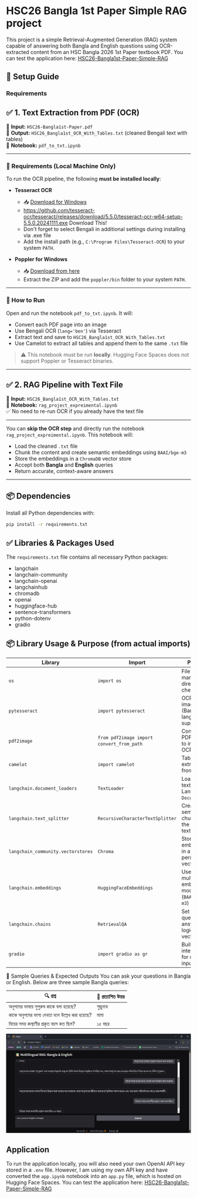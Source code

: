 # HSC26 Bangla 1st Paper Simple RAG project

This project is a simple Retrieval-Augmented Generation (RAG) system capable of answering both Bangla and English questions using OCR-extracted content from an HSC Bangla 2026 1st Paper textbook PDF. You can test the application here: [HSC26-Bangla1st-Paper-Simple-RAG](https://huggingface.co/spaces/ashfaqsayeem/HSC26-Bangla1st-Paper-Simple-RAG)


## 🚀 Setup Guide

### Requirements

## ✅ 1. Text Extraction from PDF (OCR)

📄 **Input:** `HSC26-Bangla1st-Paper.pdf`  
🧾 **Output:** `HSC26_Bangla1st_OCR_With_Tables.txt` (cleaned Bengali text with tables)  
📁 **Notebook:** `pdf_to_txt.ipynb`

---

### 🔧 Requirements (Local Machine Only)

To run the OCR pipeline, the following **must be installed locally**:

- **Tesseract OCR**
  - 📥 [Download for Windows](https://github.com/UB-Mannheim/tesseract/wiki)
  - https://github.com/tesseract-ocr/tesseract/releases/download/5.5.0/tesseract-ocr-w64-setup-5.5.0.20241111.exe Download This!
  - Don't forget to select Bengali in additional settings during installing via .exe file
  - Add the install path (e.g., `C:\Program Files\Tesseract-OCR`) to your system `PATH`.

- **Poppler for Windows**
  - 📥 [Download from here](https://github.com/oschwartz10612/poppler-windows/releases/)
  - Extract the ZIP and add the `poppler/bin` folder to your system `PATH`.

---

### 🧪 How to Run

Open and run the notebook `pdf_to_txt.ipynb`. It will:

- Convert each PDF page into an image
- Use Bengali OCR (`lang='ben'`) via Tesseract
- Extract text and save to `HSC26_Bangla1st_OCR_With_Tables.txt`
- Use Camelot to extract all tables and append them to the same `.txt` file

> ⚠️ This notebook must be run **locally**. Hugging Face Spaces does not support Poppler or Tesseract binaries.

---

## ✅ 2. RAG Pipeline with Text File

📄 **Input:** `HSC26_Bangla1st_OCR_With_Tables.txt`  
🧠 **Notebook:** `rag_project_expreimental.ipynb`  
✅ No need to re-run OCR if you already have the text file

---

You can **skip the OCR step** and directly run the notebook `rag_project_expreimental.ipynb`. This notebook will:

- Load the cleaned `.txt` file
- Chunk the content and create semantic embeddings using `BAAI/bge-m3`
- Store the embeddings in a `ChromaDB` vector store
- Accept both **Bangla** and **English** queries
- Return accurate, context-aware answers

---

## 📦 Dependencies

Install all Python dependencies with:

```bash
pip install -r requirements.txt
```

## ✅ Libraries & Packages Used

The `requirements.txt` file contains all necessary Python packages:

- langchain  
- langchain-community  
- langchain-openai  
- langchainhub  
- chromadb  
- openai  
- huggingface-hub  
- sentence-transformers  
- python-dotenv  
- gradio  

## 📦 Library Usage & Purpose (from actual imports)
| Library                            | Import                                    | Purpose                                              |
| ---------------------------------- | ----------------------------------------- | ---------------------------------------------------- |
| `os`                               | `import os`                               | File path manipulation, directory checking           |
| `pytesseract`                      | `import pytesseract`                      | OCR on PDF images (Bangla language supported)        |
| `pdf2image`                        | `from pdf2image import convert_from_path` | Converts PDF pages to images for OCR                 |
| `camelot`                          | `import camelot`                          | Table extraction from PDFs                           |
| `langchain.document_loaders`       | `TextLoader`                              | Load raw text file into LangChain `Document`         |
| `langchain.text_splitter`          | `RecursiveCharacterTextSplitter`          | Create semantic chunks from the loaded text          |
| `langchain_community.vectorstores` | `Chroma`                                  | Store embeddings in a persistent vectorstore         |
| `langchain.embeddings`             | `HuggingFaceEmbeddings`                   | Use a multilingual embedding model (`BAAI/bge-m3`)   |
| `langchain.chains`                 | `RetrievalQA`                             | Set up the question-answering logic over vectorstore |
| `gradio`                           | `import gradio as gr`                     | Build simple interactive UI for query input/output   |


🤖 Sample Queries & Expected Outputs
You can ask your questions in Bangla or English. Below are three sample Bangla queries:

| 🔍 প্রশ্ন                                       | 🧠 প্রত্যাশিত উত্তর |
| ----------------------------------------------- | ------------------- |
| অনুপমের ভাষায় সুপুরুষ কাকে বলা হয়েছে?         | শুম্ভুনাথ           |
| কাকে অনুপমের ভাগ্য দেবতা বলে উল্লেখ করা হয়েছে? | মামা                |
| বিয়ের সময় কল্যাণীর প্রকৃত বয়স কত ছিল?        | ১৫ বছর              |

![RAG Chat](./10MS-RAG-Model.jpg)

## Application
To run the application locally, you will also need your own OpenAI API key stored in a `.env` file. However, I am using my own API key and have converted the `app.ipynb` notebook into an `app.py` file, which is hosted on Hugging Face Spaces. You can test the application here: [HSC26-Bangla1st-Paper-Simple-RAG](https://huggingface.co/spaces/ashfaqsayeem/HSC26-Bangla1st-Paper-Simple-RAG)


